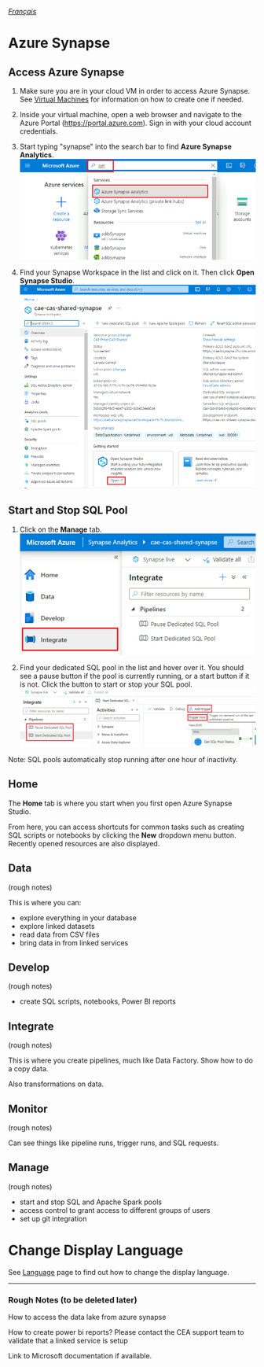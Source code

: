 _[Français](../../fr/AzureSynapse)_

# Azure Synapse

## Access Azure Synapse

1. Make sure you are in your cloud VM in order to access Azure Synapse. See [Virtual Machines](VirtualMachines.md) for information on how to create one if needed.

2. Inside your virtual machine, open a web browser and navigate to the Azure Portal (https://portal.azure.com). Sign in with your cloud account credentials.

3. Start typing "synapse" into the search bar to find **Azure Synapse Analytics**.
![Access Synapse](images/AzureSynapseAccess.png) 

4. Find your Synapse Workspace in the list and click on it. Then click **Open Synapse Studio**.
![Open Synapse Studio](images/AzureSynapseOpenStudio.png)


## Start and Stop SQL Pool

1. Click on the **Manage** tab.
![Manage tab](images/AzureSynapseStartStopPool_1.png)

2. Find your dedicated SQL pool in the list and hover over it. You should see a pause button if the pool is currently running, or a start button if it is not. Click the button to start or stop your SQL pool.
![Start or Stop SQL Pools](images/AzureSynapseStartStopPool_2.png)

Note: SQL pools automatically stop running after one hour of inactivity.

## Home

The **Home** tab is where you start when you first open Azure Synapse Studio. 

From here, you can access shortcuts for common tasks such as creating SQL scripts or notebooks by clicking the **New** dropdown menu button. Recently opened resources are also displayed.

## Data

(rough notes)

This is where you can:
- explore everything in your database
- explore linked datasets
- read data from CSV files
- bring data in from linked services

## Develop

(rough notes)

- create SQL scripts, notebooks, Power BI reports

## Integrate

(rough notes)

This is where you create pipelines, much like Data Factory. Show how to do a copy data.

Also transformations on data.

## Monitor

(rough notes)

Can see things like pipeline runs, trigger runs, and SQL requests.

## Manage

(rough notes)

- start and stop SQL and Apache Spark pools
- access control to grant access to different groups of users
- set up git integration

# Change Display Language
See [Language](Language.md) page to find out how to change the display language.


---
### Rough Notes (to be deleted later)
How to access the data lake from azure synapse

How to  create power bi reports?
Please contact the CEA support team to validate that a linked service is setup

Link to Microsoft documentation if available.

